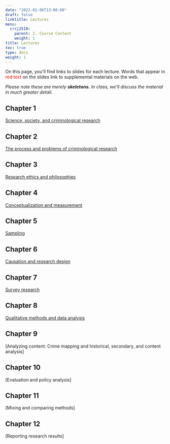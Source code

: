 ```yaml
---
date: "2022-01-06T13:00:00"
draft: false
linktitle: Lectures
menu:
  crcj2510:
    parent: 2. Course Content
    weight: 1
title: Lectures
toc: true
type: docs
weight: 1
---
```


On this page, you'll find links to slides for each lecture. Words that appear in <span style="color:red">red text</span> on the slides link to supplemental materials on the web.

*Please note these are merely* ***skeletons.*** *In class, we'll discuss the material in much greater detail.* 

## Chapter 1

[Science, society, and criminological research](https://jnix.netlify.app/slides/crcj2510_ch1/)

## Chapter 2

[The process and problems of criminological research](https://jnix.netlify.app/slides/crcj2510_ch2/)

## Chapter 3

[Research ethics and philosophies](https://jnix.netlify.app/slides/crcj2510_ch3/)

## Chapter 4

[Conceptualization and measurement](https://jnix.netlify.app/slides/crcj2510_ch4/)

## Chapter 5

[Sampling](https://jnix.netlify.app/slides/crcj2510_ch5/)

## Chapter 6

[Causation and research design](https://jnix.netlify.app/slides/crcj2510_ch6/)

## Chapter 7

[Survey research](https://jnix.netlify.app/slides/crcj2510_ch7/)

## Chapter 8

[Qualitative methods and data analysis](https://jnix.netlify.app/slides/crcj2510_ch8/)

## Chapter 9

[Analyzing content: Crime mapping and historical, secondary, and content analysis]

## Chapter 10

[Evaluation and policy analysis]

## Chapter 11

[Mixing and comparing methods]

## Chapter 12

[Reporting research results]